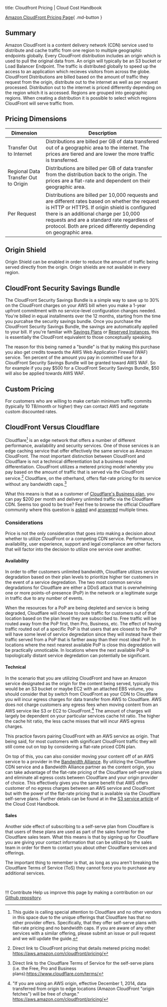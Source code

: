 title: Cloudfront Pricing | Cloud Cost Handbook

[Amazon CloudFront Pricing Page](https://aws.amazon.com/cloudfront/pricing/){ .md-button }

## Summary

Amazon CloudFront is a content delivery network (CDN) service used to distribute and cache traffic from one region to multiple geographic endpoints globally. Every CloudFront distribution includes an origin which is used to pull the original data from. An origin will typically be an S3 bucket or Load Balancer Endpoint. The traffic is distributed globally to speed up the access to an application which recieves visitors from across the globe. CloudFront Distributions are billed based on the amount of traffic they request from the origin, distribute out to the internet as well as per request processed. Distribution out to the internet is priced differently depending on the region which it is accessed. Regions are grouped into geographic regions. When creating a distribution it is possible to select which regions CloudFront will serve traffic from.

## Pricing Dimensions

| Dimension | Description |
| -- | -- |
| Transfer Out to Internet | Distributions are billed per GB of data transfered out of a geographic area to the internet. The prices are tiered and are lower the more traffic is transferred. |
| Regional Data Transfer Out to Origin | Distributions are billed per GB of data transfer from the distribution back to the origin. The prices are a flat-rate and dependent on their geographic area. |
| Per Request | Distributions are billed per 10,000 requests and are different rates based on whether the request is HTTP or HTTPS. If origin shield is configured there is an additional charge per 10,000 requests and are a standard rate regardless of protocol. Both are priced differently depending on geographic area. |

## Origin Shield

Origin Shield can be enabled in order to reduce the amount of traffic being served directly from the origin. Origin shields are not available in every region.

## CloudFront Security Savings Bundle

The CloudFront Security Savings Bundle is a simple way to save up to 30% on the CloudFront charges on your AWS bill when you make a 1-year upfront commitment with no service-level configuration changes needed. You're billed in equal installments over the 12 months, starting from the time you purcahse the security savings bundle. Once you purchase the CloudFront Security Savings Bundle, the savings are automatically applied to your bill. If you're familiar with [Savings Plans](/aws/concepts/savings-plans) or [Reserved Instances](/aws/concepts/reserved-instances), this is essentially the CloudFront equivalent to those conceptually speaking. 

The reason for this being named a "bundle" is that by making this purchase you also get credits towards the AWS Web Application Firewall (WAF) service. Ten percent of the amount you pay in committed use for a CloudFront Security Savings Bundle will be granted toward AWS WAF. So for example if you pay $500 for a CloudFront Security Savings Bundle, $50 will also be applied towards AWS WAF. 

## Custom Pricing

For customers who are willing to make certain minimum traffic commits (typically 10 TB/month or higher) they can contact AWS and negotiate custom discounted rates.


## CloudFront Versus Cloudflare

Cloudflare[^whynoothervendors] is an edge network that offers a number of different performance, availability and security services. One of those services is an edge caching service that offer effectively the same service as Amazon CloudFront. The most important distinction between CloudFront and Cloudflare is not a technical differentiation but a business model differentiation. CloudFront utilizes a metered pricing model whereby you pay based on the amount of traffic that is served via the CloudFront service.[^cloudfrontpricing] Cloudflare, on the otherhand, offers flat-rate pricing for its service without any bandwidth caps.[^cloudflaretos] 

What this means is that as a customer of [Cloudflare's Business plan](https://www.cloudflare.com/plans/business/), you can pay $200 per month and delivery unlimited traffic via the Cloudflare CDN. Seems too good to be true? Feel free to browse the official Cloudflare community where this question is [asked](https://community.cloudflare.com/t/to-support-about-cdn-plan/166219) and [answered](https://community.cloudflare.com/t/cloudflare-doesnt-mention-in-plans-that-how-much-monthly-bandwidth-will-provides/161097) multiple times.

### Considerations

Price is not the only consideration that goes into making a decision about whether to utilize CloudFront or a competing CDN service. Performance, availability, user experience, support and legal compliance are other factors that will factor into the decision to utilize one service over another.

#### Availability

In order to offer customers unlimited bandwidth, Cloudflare utilizes service degradation based on their plan levels to prioritize higher tier customers in the event of a service degredation. The two most common service degradations for Cloudflare are either a DDoS attack that is overwhelming one or more points-of-presence (PoP) in the network or a legitimate surge in traffic due to any number of events. 

When the resources for a PoP are being depleted and service is being degraded, Cloudflare will choose to route traffic for customers out of that location based on the plan level they are subscribed to. Free traffic will be routed away from the PoP first, then Pro, Business, etc. The effect of having traffic routed out of a specific PoP is that users that are closest to the PoP will have some level of service degredation since they will instead have their traffic served from a PoP that is farther away than their most ideal PoP. In locations where the next nearest available PoP is close this degredation will be practically unnoticable. In locations where the next available PoP is topologically distant service degredation can potentially be significant.

#### Technical

In the scenario that you are utilizing CloudFront and have an Amazon service designated as the origin for the content being served, typically this would be an S3 bucket or maybe EC2 with an attached EBS volume, you should consider that by switch from CloudFront as your CDN to Cloudflare you will incur egress charges for data transfer from AWS to Cloudflare. AWS does not charge customers any egress fees when moving content from an AWS service like S3 or EC2 to CloudFront.[^freeoriginegress] The amount of charges will largely be dependent on your particular services cache hit ratio. The higher the cache hit ratio, the less cache misses that will incur AWS egress charges.

This practice favors pairing CloudFront with an AWS service as origin. That being said, for most customers with significant  CloudFront traffic they will still come out on top by considering a flat-rate priced CDN plan.

On top of this, you can also consider moving your content off of an AWS service to a provider in the [Bandwidth Alliance](https://www.cloudflare.com/bandwidth-alliance/). By utilizing the Cloudflare CDN service and a Bandwidth Alliance partner as the content origin, you can take advantage of the flat-rate pricing of the Cloudflare self-serve plans and eliminate all egress costs between Cloudflare and your origin provider of choice. This effectively gives you the same benefit that AWS offers customer of no egress charges between an AWS service and CloudFront but with the power of the flat-rate pricing that is available via the Cloudflare self-serve plans. Further details can be found at in the [S3 service article](https://handbook.vantage.sh/aws/services/s3-pricing/#s3-versus-bandwidth-alliance-partner) of the Cloud Cost Handbook.

<!--- Add section here explaining considerations around usage of a single domain over multiple domains -->

#### Sales

Another side effect of subscribing to a self-serve plan from Cloudflare is that users of these plans are used as part of the sales funnel for the Cloudflare sales team. What this means is that by signing up for Cloudflare you are giving your contact information that can be utilized by the sales team in order for them to contact you about other Cloudflare services and offerings. 

The important thing to remember is that, as long as you aren't breaking the Cloudflare Terms of Service (ToS) they cannot force you to purchase any additional services.


[^whynoothervendors]: This guide is calling special attention to Cloudflare and no other vendors in this space due to the unique offerings that Cloudflare has that no other provider offers. Specifically, that they offer self-serve plans with flat-rate pricing and no bandwidth caps. If you are aware of any other services with a similar offering, please submit an issue or pull request and we will update the guide.

[^cloudfrontpricing]: Direct link to CloudFront pricing that details metered pricing model: https://aws.amazon.com/cloudfront/pricing/

[^cloudflaretos]: Direct link to the Cloudflare Terms of Service for the self-serve plans (i.e. the Free, Pro and Business plans):https://www.cloudflare.com/terms/

[^freeoriginegress]: "If you are using an AWS origin, effective December 1, 2014, data transferred from origin to edge locations (Amazon CloudFront "origin fetches") will be free of charge." https://aws.amazon.com/cloudfront/pricing/

<br/>

!!! Contribute
	Help us improve this page by making a contribution on our [Github repository](https://github.com/vantage-sh/handbook).